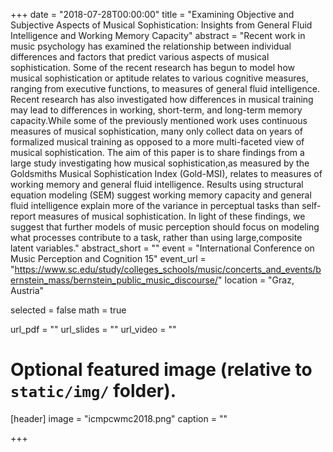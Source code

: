 +++
date = "2018-07-28T00:00:00"
title = "Examining Objective and Subjective Aspects of Musical Sophistication: Insights from General Fluid Intelligence and Working Memory Capacity"
abstract = "Recent work in music psychology has examined the relationship between individual differences and factors that predict various aspects of musical sophistication. Some of the recent research has begun to model how musical sophistication or aptitude relates to various cognitive measures, ranging from executive functions, to measures of general fluid intelligence. Recent research has also investigated how differences in musical training may lead to differences in working, short-term, and long-term memory capacity.While some of the previously mentioned work uses continuous measures of musical sophistication, many only collect data on years of formalized musical training as opposed to a more multi-faceted view of musical sophistication. The aim of this paper is to share findings from a large study investigating how musical sophistication,as measured by the Goldsmiths Musical Sophistication Index (Gold-MSI), relates to measures of working memory and general fluid intelligence. Results using structural equation modeling (SEM) suggest working memory capacity and general fluid intelligence explain more of the variance in perceptual tasks than self-report measures of musical sophistication. In light of these findings, we suggest that further models of music perception should focus on modeling what processes contribute to a task, rather than using large,composite latent variables."
abstract_short = ""
event = "International Conference on Music Perception and Cognition 15"
event_url = "https://www.sc.edu/study/colleges_schools/music/concerts_and_events/bernstein_mass/bernstein_public_music_discourse/"
location = "Graz, Austria"

selected = false
math = true

url_pdf = ""
url_slides = ""
url_video = ""

# Optional featured image (relative to `static/img/` folder).
[header]
image = "icmpcwmc2018.png"
caption = ""

+++


